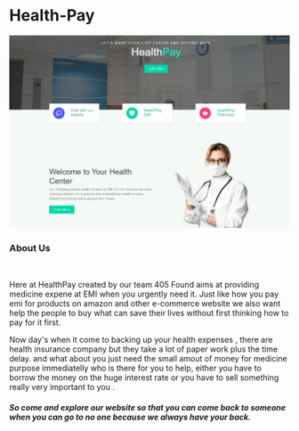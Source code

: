 # Health-Pay
![Banner](https://github.com/Aahad-1526/Health-Pay/blob/main/Screenshot%202023-04-09%20130452.png)
<h3>About Us</h3><br>
<p>Here at HealthPay created by our team 405 Found aims at providing medicine expene at EMI when you urgently need it. Just like how you pay emi for products on amazon and other e-commerce website we also want help the people to buy what can save their lives without first thinking how to pay for it first.</p>
<p>Now day's when it come to backing up your health expenses , there are health insurance company but they take a lot of paper work plus the time delay. and what about you just need the small amout of money for medicine purpose immediatelly who is there for you to help, either you have to borrow the money on the huge interest rate or you have to sell something really very important to you .
</p>
<h5>So come and explore our website so that you can come back to someone when you can go to no one because we always have your back.</h5>
